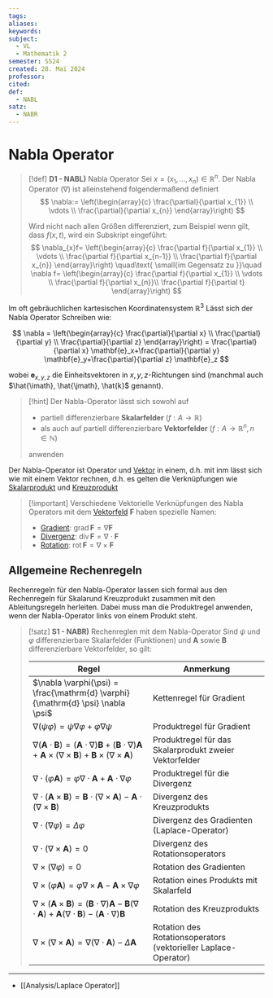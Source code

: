 ```yaml
---
tags: 
aliases: 
keywords: 
subject:
  - VL
  - Mathematik 2
semester: SS24
created: 28. Mai 2024
professor: 
cited: 
def:
  - NABL
satz:
  - NABR
---
```

 

# Nabla Operator

> [!def] **D1 - NABL)** Nabla Operator
> Sei $x = (x_{1}, \dots, x_n) \in \mathbb{R}^{n}$. Der Nabla Operator ($\nabla$) ist alleinstehend folgendermaßend definiert
> $$
> \nabla:= \left(\begin{array}{c} \frac{\partial}{\partial x_{1}} \\ \vdots \\ \frac{\partial}{\partial x_{n}} \end{array}\right)
> $$
> 
> Wird nicht nach allen Größen differenziert, zum Beispiel wenn gilt, dass $f(x,t)$, wird ein Subskript eingeführt:
> $$
> \nabla_{x}f= \left(\begin{array}{c} \frac{\partial f}{\partial x_{1}} \\ \vdots \\ \frac{\partial f}{\partial x_{n-1}} \\ \frac{\partial f}{\partial x_{n}} \end{array}\right) \quad\text{ \small{im Gegensatz zu }}\quad  \nabla f= \left(\begin{array}{c} \frac{\partial f}{\partial x_{1}} \\ \vdots \\ \frac{\partial f}{\partial x_{n}}\\ \frac{\partial f}{\partial t} \end{array}\right)
> $$


Im oft gebräuchlichen kartesischen Koordinatensystem $\mathbb{R}^{3}$ Lässt sich der Nabla Operator Schreiben wie:

$$
\nabla = \left(\begin{array}{c}
\frac{\partial}{\partial x} \\
\frac{\partial}{\partial y} \\
\frac{\partial}{\partial z}
\end{array}\right) = \frac{\partial}{\partial x} \mathbf{e}_x+\frac{\partial}{\partial y} \mathbf{e}_y+\frac{\partial}{\partial z} \mathbf{e}_z
$$

wobei $\mathbf{e}_{x, y, z}$ die Einheitsvektoren in $x, y, z$-Richtungen sind (manchmal auch $\hat{\imath}, \hat{\jmath}, \hat{k}$ genannt).
   
> [!hint] Der Nabla-Operator lässt sich sowohl auf
> - partiell differenzierbare **Skalarfelder** ($f:A\to \mathbb{R}$)
> - als auch auf partiell differenzierbare **Vektorfelder** ($f:A \to \mathbb{R}^{n}, n \in\mathbb{N}$)
> 
> anwenden

Der Nabla-Operator ist Operator und [Vektor](Analysis/Vektor.md) in einem, d.h. mit inm lässt sich wie mit einem Vektor rechnen, d.h. es gelten die Verknüpfungen wie [Skalarprodukt](../Algebra/Skalarprodukt.md) und [Kreuzprodukt](../Algebra/Kreuzprodukt.md)

> [!important] Verschiedene Vektorielle Verknüpfungen des Nabla Operators mit dem [Vektorfeld](../../Elektrotechnik/Vektorfeld.md) $\mathbf{F}$ haben spezielle Namen:
> - [Gradient](Analysis/Gradient.md): $\mathrm{grad} \,\mathbf{F} = \nabla \mathbf{F}$
> - [Divergenz](../Divergenz.md): $\mathrm{div}\, \mathbf{F} = \nabla \cdot\mathbf{F}$
> - [Rotation](../../Elektrotechnik/Rotor.md): $\mathrm{rot}\, \mathbf{F} = \nabla \times \mathbf{F}$

## Allgemeine Rechenregeln

Rechenregeln für den Nabla-Operator lassen sich formal aus den Rechenregeln für Skalarund Kreuzprodukt zusammen mit den Ableitungsregeln herleiten.
Dabei muss man die Produktregel anwenden, wenn der Nabla-Operator links von einem Produkt steht.

> [!satz] **S1 - NABR)** Rechenreglen mit dem Nabla-Operator
> Sind $\psi$ und $\varphi$ differenzierbare Skalarfelder (Funktionen) und $\boldsymbol{A}$ sowie $\boldsymbol{B}$ differenzierbare Vektorfelder, so gilt:
>
> |**Regel**|**Anmerkung**|
> |---|---|
> |$\nabla \varphi(\psi) = \frac{\mathrm{d} \varphi}{\mathrm{d} \psi} \nabla \psi$|Kettenregel für Gradient|
> |$\nabla(\psi \varphi) = \psi \nabla \varphi + \varphi \nabla \psi$|Produktregel für Gradient|
> |$\nabla(\boldsymbol{A} \cdot \boldsymbol{B}) = (\boldsymbol{A} \cdot \nabla) \boldsymbol{B} + (\boldsymbol{B} \cdot \nabla) \boldsymbol{A} + \boldsymbol{A} \times (\nabla \times \boldsymbol{B}) + \boldsymbol{B} \times (\nabla \times \boldsymbol{A})$|Produktregel für das Skalarprodukt zweier Vektorfelder|
> |$\nabla \cdot (\varphi \boldsymbol{A}) = \varphi \nabla \cdot \boldsymbol{A} + \boldsymbol{A} \cdot \nabla \varphi$|Produktregel für die Divergenz|
> |$\nabla \cdot (\boldsymbol{A} \times \boldsymbol{B}) = \boldsymbol{B} \cdot (\nabla \times \boldsymbol{A}) - \boldsymbol{A} \cdot (\nabla \times \boldsymbol{B})$|Divergenz des Kreuzprodukts|
> |$\nabla \cdot (\nabla \varphi) = \Delta \varphi$|Divergenz des Gradienten (Laplace-Operator)|
> |$\nabla \cdot (\nabla \times \boldsymbol{A}) = 0$|Divergenz des Rotationsoperators|
> |$\nabla \times (\nabla \varphi) = 0$|Rotation des Gradienten|
> |$\nabla \times (\varphi \boldsymbol{A}) = \varphi \nabla \times \boldsymbol{A} - \boldsymbol{A} \times \nabla \varphi$|Rotation eines Produkts mit Skalarfeld|
> |$\nabla \times (\boldsymbol{A} \times \boldsymbol{B}) = (\boldsymbol{B} \cdot \nabla) \boldsymbol{A} - \boldsymbol{B} (\nabla \cdot \boldsymbol{A}) + \boldsymbol{A} (\nabla \cdot \boldsymbol{B}) - (\boldsymbol{A} \cdot \nabla) \boldsymbol{B}$|Rotation des Kreuzprodukts|
> |$\nabla \times (\nabla \times \boldsymbol{A}) = \nabla (\nabla \cdot \boldsymbol{A}) - \Delta \boldsymbol{A}$|Rotation des Rotationsoperators (vektorieller Laplace-Operator)|

---

- [[Analysis/Laplace Operator]]